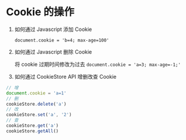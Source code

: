 # Cookie 的操作

1. 如何通过 Javascript 添加 Cookie

   `document.cookie = 'b=4; max-age=100'`

2. 如何通过 Javascript 删除 Cookie

   将 cookie 过期时间修改为过去
   `document.cookie = 'a=3; max-age=-1;'`

3. 如何通过 CookieStore API 增删改查 Cookie

```js
// 增
document.cookie = 'a=1'
// 删
cookieStore.delete('a')
// 改
cookieStore.set('a', '2')
// 查
cookieStore.get('a')
cookieStore.getAll()
```
